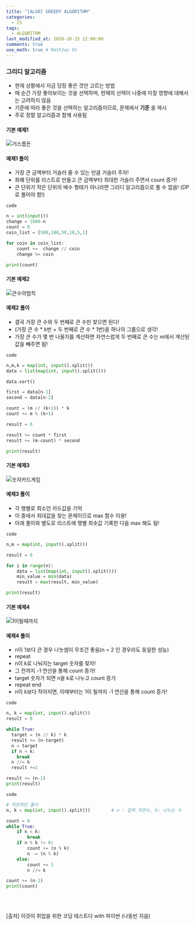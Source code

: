 ```yaml
---
title: "[ALGO] GREEDY ALGORITHM"
categories: 
  - CS
tags:
  - ALGORITHM
last_modified_at: 2020-10-15 12:00:00
comments: true
use_math: true # MathJax On
---
```


### 그리디 알고리즘

- 현재 상황에서 지금 당장 좋은 것만 고르는 방법
- 매 순간 가장 좋아보이는 것을 선택하며, 현재의 선택이 나중에 미칠 영향에 대해서는 고려하지 않음
- 기준에 따라 좋은 것을 선택하는 알고리즘이므로, 문제에서 **기준** 을 제시
- 주로 정렬 알고리즘과 함께 사용됨

#### 기본 예제1

![거스름돈](https://user-images.githubusercontent.com/62474292/100326241-0dd98780-300d-11eb-8d12-e12436d8cf28.JPG)

#### 예제1 풀이
- 가장 큰 금액부터 거슬러 줄 수 있는 만큼 거슬러 주자!
- 화폐 단위를 리스트로 만들고 큰 금액부터 최대한 거슬러 주면서 count 증가!
- 큰 단위가 작은 단위의 배수 형태가 아니라면 그리디 알고리즘으로 풀 수 없음! (DP로 풀어야 함!)

`code`

```py
n = int(input())
change = 1000-n
count = 0
coin_list = [500,100,50,10,5,1]

for coin in coin_list:
	count +=  change // coin
	change %= coin

print(count)
```
#### 기본 예제2 

![큰수의법칙](https://user-images.githubusercontent.com/62474292/100333796-59dcfa00-3016-11eb-87b2-4b3fb4ffb72e.JPG)

#### 예제2 풀이
- 결국 가장 큰 수와 두 번째로 큰 수만 찾으면 된다!
- (가장 큰 수 * k번 + 두 번째로 큰 수 * 1번)을 하나의 그룹으로 생각!
- 가장 큰 수가 몇 번 나올지를 계산하면 자연스럽게 두 번째로 큰 수는 m에서 계산된 값을 빼주면 됨!

`code`

```py
n,m,k = map(int, input().split())
data = list(map(int, input().split()))

data.sort()

first = data[n-1]
second = data[n-2]

count = (m // (k+1)) * k
count += m % (k+1)

result = 0

result += count * first
result += (m-count) * second

print(result)
```
#### 기본 예제3

![숫자카드게임](https://user-images.githubusercontent.com/62474292/100333809-5d708100-3016-11eb-817d-587170b31a4c.JPG)

#### 예제3 풀이
- 각 행별로 최소인 카드값을 기억
- 이 중에서 최대값을 찾는 문제이므로 max 함수 이용!
- 아래 풀이와 별도로 리스트에 행별 최솟값 기록한 다음 max 해도 됨!

`code`
```py
n,m = map(int, input().split())

result = 0

for i in range(n):
	data = list(map(int, input().split()))
	min_value = min(data)
	result = max(result, min_value)

print(result)
```

#### 기본 예제4

![1이될때까지](https://user-images.githubusercontent.com/62474292/100335439-58143600-3018-11eb-980a-59c76c98954a.JPG)

#### 예제4 풀이
- n이 1보다 큰 경우 나눗셈이 무조건 좋음(n = 2 인 경우라도 동일한 성능)
- repeat
- n이 k로 나눠지는 target 숫자를 찾자!
- 그 전까지 -1 연산을 통해 count 증가!
- target 숫자가 되면 n을 k로 나누고 count 증가
- repeat end
- n이 k보다 작아지면, 이때부터는 1이 될까지 -1 연산을 통해 count 증가!

`code`

```py
n, k = map(int, input().split())
result = 0

while True:
  target = (n // k) * k
  result += (n-target)
  n = target
  if n < k:
    break
  n //= k
  result +=1

result += (n-1)
print(result)
```

`code`

```py
# 직관적인 풀이
n, k = map(int, input().split())        # n : 입력 자연수, k: 나누는 수

count = 0
while True:
    if n < k:
        break
    if n % k != 0:
        count += (n % k)
        n -= (n % k)
    else:
        count += 1
        n //= k

count += (n-1)
print(count)
```
<br><br>

[출처] 이것이 취업을 위한 코딩 테스트다 with 파이썬 (나동빈 지음)
